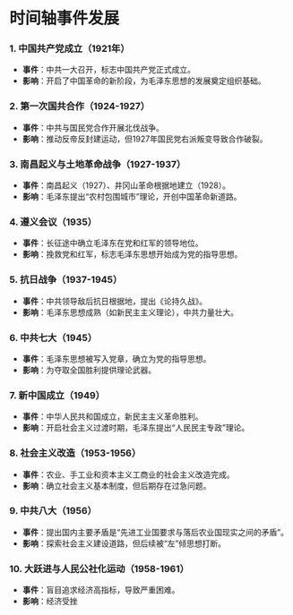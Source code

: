 

# 时间轴事件发展

### **1. 中国共产党成立（1921年）**  
- **事件**：中共一大召开，标志中国共产党正式成立。  
- **影响**：开启了中国革命的新阶段，为毛泽东思想的发展奠定组织基础。

### **2. 第一次国共合作（1924-1927）**  
- **事件**：中共与国民党合作开展北伐战争。  
- **影响**：推动反帝反封建运动，但1927年国民党右派叛变导致合作破裂。

### **3. 南昌起义与土地革命战争（1927-1937）**  
- **事件**：南昌起义（1927）、井冈山革命根据地建立（1928）。  
- **影响**：毛泽东提出“农村包围城市”理论，开创中国革命新道路。

### **4. 遵义会议（1935）**  
- **事件**：长征途中确立毛泽东在党和红军的领导地位。  
- **影响**：挽救党和红军，标志毛泽东思想开始成为党的指导思想。

### **5. 抗日战争（1937-1945）**  
- **事件**：中共领导敌后抗日根据地，提出《论持久战》。  
- **影响**：毛泽东思想成熟（如新民主主义理论），中共力量壮大。

### **6. 中共七大（1945）**  
- **事件**：毛泽东思想被写入党章，确立为党的指导思想。  
- **影响**：为夺取全国胜利提供理论武器。

### **7. 新中国成立（1949）**  
- **事件**：中华人民共和国成立，新民主主义革命胜利。  
- **影响**：开启社会主义过渡时期，毛泽东提出“人民民主专政”理论。

### **8. 社会主义改造（1953-1956）**  
- **事件**：农业、手工业和资本主义工商业的社会主义改造完成。  
- **影响**：确立社会主义基本制度，但后期存在过急问题。

### **9. 中共八大（1956）**  
- **事件**：提出国内主要矛盾是“先进工业国要求与落后农业国现实之间的矛盾”。  
- **影响**：探索社会主义建设道路，但后续被“左”倾思想打断。

### **10. 大跃进与人民公社化运动（1958-1961）**  
- **事件**：盲目追求经济高指标，导致严重困难。  
- **影响**：经济受挫
<!--stackedit_data:
eyJoaXN0b3J5IjpbMTkzMjYxMDA4Myw5MDkxNDg0MjFdfQ==
-->